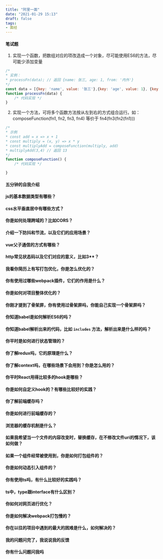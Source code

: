 ```yaml
---
title: "阿里一面"
date: "2021-01-29 15:13"
draft: false
tags:
- 面经
---
```



#### 笔试题
1. 实现一个函数，把数组对应的项改造成一个对象，尽可能使用ES6的方法，尽可能少添加变量
```jsx
/*
* 实例：
* processFn(data); // 返回 {name: 张三, age: 1, from: '内外'}
*/
const data = [{key: 'name', value: '张三'},{key: 'age', value: 1}, {key: 'from',value: '内外'}]
function processFn(data) {
	/* 代码实现 */
}
```

2. 实现一个方法，可将多个函数方法按从左到右的方式组合运行。如： composeFunction(fn1, fn2, fn3, fn4) 等价于 fn4(fn3(fn2(fn1)))
```jsx
/*
* 示例
* const add = x => x + 1
* const multiply = (x, y) => x * y
* const multiplyAdd = composeFunction(multiply, add)
* multiplyAdd(3,4) // 返回 13
*/
function composeFunction() {
	/* 代码实现 */

}
```
#### 五分钟的自我介绍
#### js的基本数据类型有哪些？
#### css水平垂直居中有哪些方式？
#### 你是如何处理跨域的？比如CORS？
#### 介绍一下防抖和节流，以及它们的应用场景？
#### vue父子通信的方式有哪些？
#### http常见状态码以及它们对应的意义，比如3**？
#### 我看你简历上有写打包优化，你是怎么优化的？
#### 你有使用过哪些webpack插件，它们的作用是什么？
#### 你是如何对项目整体优化的？
#### 你刚才提到了骨架屏，你有使用过骨架屏吗，你能自己实现一个骨架屏吗？
#### 你知道babel是如何解析ES6的吗？
#### 你知道babel解析出来的代码，比如 `includes` 方法，解析出来是什么样的吗？
#### 你平时是如何进行状态管理的？
#### 你了解redux吗，它的原理是什么？
#### 你了解context吗，在哪些场景下会用到？你是怎么用的？
#### 你平时React用得比较多的hook是哪些？
#### 你是如何自定义hook的？有哪些比较好的实践？
#### 你了解前端缓存吗？
#### 你是如何进行前端缓存的？
#### 浏览器的缓存机制是什么？
#### 如果我希望当一个文件的内容改变时，替换缓存，在不修改文件uri的情况下，该如何做？
#### 如果一个组件经常被使用到，你是如何打包组件的？
#### 你是如何动态引入组件的？
#### 你有使用ts吗，有什么比较好的实践吗？
#### ts中，type跟interface有什么区别？
#### 你如何对网页进行优化？
#### 你是如何解决webpack打包慢的？
#### 你在以往的项目中遇到的最大的困难是什么，如何解决的？
#### 我的问题问完了，我说说我的反馈
#### 你有什么问题问我吗

